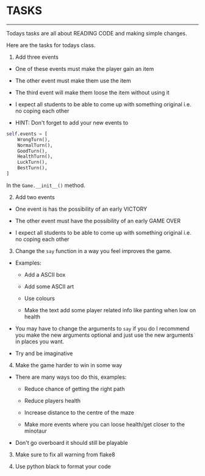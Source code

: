 # TASKS
---

Todays tasks are all about READING CODE and making simple changes.

Here are the tasks for todays class.

1. Add three events

  - One of these events must make the player gain an item

  - The other event must make them use the item

  - The third event will make them loose the item without using it

  - I expect all students to be able to come up with something original
    i.e. no coping each other

  - HINT: Don't forget to add your new events to

  ```python
  self.events = [
      WrongTurn(),
      NormalTurn(),
      GoodTurn(),
      HealthTurn(),
      LuckTurn(),
      BestTurn(),
  ]
  ```

  In the `Game.__init__()` method.

2. Add two events

  - One event is has the possibility of an early VICTORY

  - The other event must have the possibility of an early GAME OVER

  - I expect all students to be able to come up with something original
    i.e. no coping each other

3. Change the `say` function in a way you feel improves the game.

  - Examples:

    - Add a ASCII box

    - Add some ASCII art

    - Use colours

    - Make the text add some player related info like
      panting when low on health

  - You may have to change the arguments to `say` if you do I
    recommend you make the new arguments optional and just use
    the new arguments in places you want.

  - Try and be imaginative

4. Make the game harder to win in some way

  - There are many ways too do this, examples:

    - Reduce chance of getting the right path

    - Reduce players health

    - Increase distance to the centre of the maze

    - Make more events where you can loose health/get closer to the minotaur

  - Don't go overboard it should still be playable

3. Make sure to fix all warning from flake8

4. Use python black to format your code
